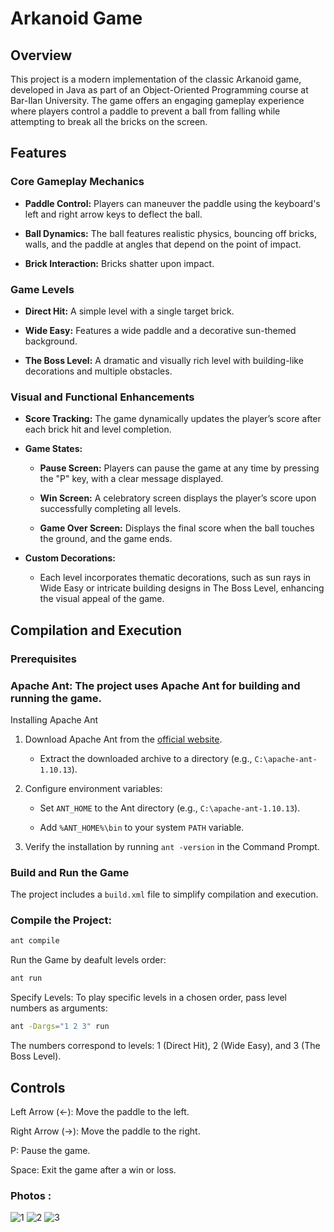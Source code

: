 # Arkanoid Game

## Overview

This project is a modern implementation of the classic Arkanoid game, developed in Java as part of an Object-Oriented Programming course at Bar-Ilan University. The game offers an engaging gameplay experience where players control a paddle to prevent a ball from falling while attempting to break all the bricks on the screen.

## Features

### Core Gameplay Mechanics

- **Paddle Control:** Players can maneuver the paddle using the keyboard's left and right arrow keys to deflect the ball.

- **Ball Dynamics:** The ball features realistic physics, bouncing off bricks, walls, and the paddle at angles that depend on the point of impact.

- **Brick Interaction:** Bricks shatter upon impact.

### Game Levels

- **Direct Hit:** A simple level with a single target brick.

- **Wide Easy:** Features a wide paddle and a decorative sun-themed background.

- **The Boss Level:** A dramatic and visually rich level with building-like decorations and multiple obstacles.

### Visual and Functional Enhancements

- **Score Tracking:** The game dynamically updates the player’s score after each brick hit and level completion.

- **Game States:**

    - **Pause Screen:** Players can pause the game at any time by pressing the "P" key, with a clear message displayed.

    - **Win Screen:** A celebratory screen displays the player’s score upon successfully completing all levels.

    - **Game Over Screen:** Displays the final score when the ball touches the ground, and the game ends.

- **Custom Decorations:**

    - Each level incorporates thematic decorations, such as sun rays in Wide Easy or intricate building designs in The Boss Level, enhancing the visual appeal of the game.

## Compilation and Execution

### Prerequisites

### Apache Ant: The project uses Apache Ant for building and running the game.

Installing Apache Ant

1. Download Apache Ant from the [official website](https://ant.apache.org/bindownload.cgi).

     * Extract the downloaded archive to a directory (e.g., `C:\apache-ant-1.10.13`).

2. Configure environment variables:

    * Set `ANT_HOME` to the Ant directory (e.g., `C:\apache-ant-1.10.13`).

    * Add `%ANT_HOME%\bin` to your system `PATH` variable.

3. Verify the installation by running `ant -version` in the Command Prompt.

### Build and Run the Game

The project includes a `build.xml` file to simplify compilation and execution.

### Compile the Project:
```bash
ant compile
```
Run the Game by deafult levels order:
```bash
ant run
```
Specify Levels:
To play specific levels in a chosen order, pass level numbers as arguments:
```bash
ant -Dargs="1 2 3" run
```
The numbers correspond to levels: 1 (Direct Hit), 2 (Wide Easy), and 3 (The Boss Level).

## Controls

Left Arrow (<-): Move the paddle to the left.

Right Arrow (->): Move the paddle to the right.

P: Pause the game.

Space: Exit the game after a win or loss.

### Photos :
![1](https://github.com/user-attachments/assets/c1895001-af0b-4b08-ae85-3a79b2bfc10e)
![2](https://github.com/user-attachments/assets/f4d86bb0-a63c-4849-80c2-0ae0624ee13f)
![3](https://github.com/user-attachments/assets/9ae2398e-665b-41f3-9e39-2ca1afe079b5)

